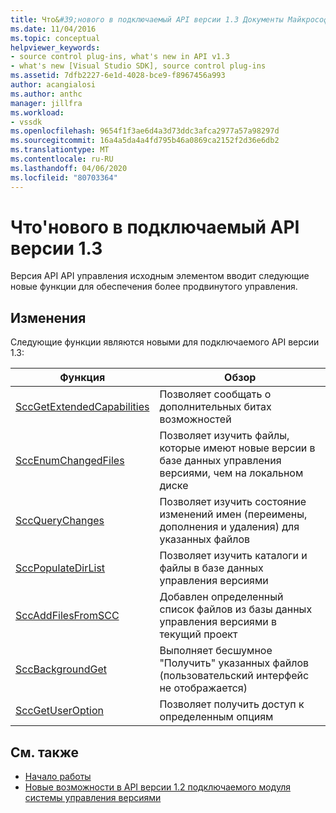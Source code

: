 ```yaml
---
title: Что&#39;нового в подключаемый API версии 1.3 Документы Майкрософт
ms.date: 11/04/2016
ms.topic: conceptual
helpviewer_keywords:
- source control plug-ins, what's new in API v1.3
- what's new [Visual Studio SDK], source control plug-ins
ms.assetid: 7dfb2227-6e1d-4028-bce9-f8967456a993
author: acangialosi
ms.author: anthc
manager: jillfra
ms.workload:
- vssdk
ms.openlocfilehash: 9654f1f3ae6d4a3d73ddc3afca2977a57a98297d
ms.sourcegitcommit: 16a4a5da4a4fd795b46a0869ca2152f2d36e6db2
ms.translationtype: MT
ms.contentlocale: ru-RU
ms.lasthandoff: 04/06/2020
ms.locfileid: "80703364"
---
```

# <a name="what39s-new-in-the-source-control-plug-in-api-version-13"></a>Что&#39;нового в подключаемый API версии 1.3
Версия API API управления исходным элементом вводит следующие новые функции для обеспечения более продвинутого управления.

## <a name="changes"></a>Изменения
 Следующие функции являются новыми для подключаемого API версии 1.3:

|Функция|Обзор|
|--------------|--------------|
|[SccGetExtendedCapabilities](../../extensibility/sccgetextendedcapabilities-function.md)|Позволяет сообщать о дополнительных битах возможностей|
|[SccEnumChangedFiles](../../extensibility/sccenumchangedfiles-function.md)|Позволяет изучить файлы, которые имеют новые версии в базе данных управления версиями, чем на локальном диске|
|[SccQueryChanges](../../extensibility/sccquerychanges-function.md)|Позволяет изучить состояние изменений имен (переимены, дополнения и удаления) для указанных файлов|
|[SccPopulateDirList](../../extensibility/sccpopulatedirlist-function.md)|Позволяет изучить каталоги и файлы в базе данных управления версиями|
|[SccAddFilesFromSCC](../../extensibility/sccaddfilesfromscc-function.md)|Добавлен определенный список файлов из базы данных управления версиями в текущий проект|
|[SccBackgroundGet](../../extensibility/sccbackgroundget-function.md)|Выполняет бесшумное "Получить" указанных файлов (пользовательский интерфейс не отображается)|
|[SccGetUserOption](../../extensibility/sccgetuseroption-function.md)|Позволяет получить доступ к определенным опциям|

## <a name="see-also"></a>См. также
- [Начало работы](../../extensibility/internals/getting-started-with-source-control-plug-ins.md)
- [Новые возможности в API версии 1.2 подключаемого модуля системы управления версиями](../../extensibility/internals/what-s-new-in-the-source-control-plug-in-api-version-1-2.md)
